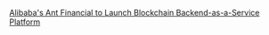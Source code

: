 [Alibaba's Ant Financial to Launch Blockchain Backend-as-a-Service Platform](https://cointelegraph.com/news/alibabas-ant-financial-to-launch-blockchain-backend-as-a-service-platform)